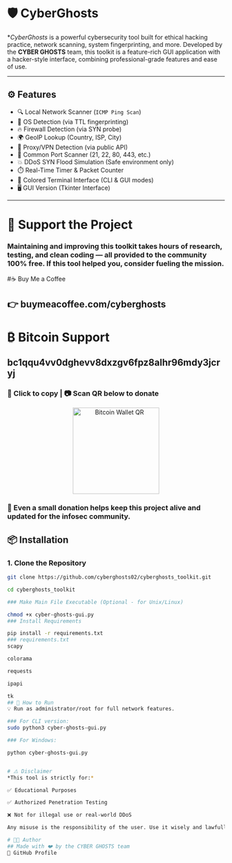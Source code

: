 # 🛡️ CyberGhosts 

**CyberGhosts* is a powerful cybersecurity tool built for ethical hacking practice, network scanning, system fingerprinting, and more. Developed by the **CYBER GHOSTS** team, this toolkit is a feature-rich GUI application with a hacker-style interface, combining professional-grade features and ease of use.

---

## ⚙️ Features

- 🔍 Local Network Scanner (`ICMP Ping Scan`)
- 🧠 OS Detection (via TTL fingerprinting)
- 🔥 Firewall Detection (via SYN probe)
- 🌍 GeoIP Lookup (Country, ISP, City)
- 🔐 Proxy/VPN Detection (via public API)
- 🎯 Common Port Scanner (21, 22, 80, 443, etc.)
- 💥 DDoS SYN Flood Simulation (Safe environment only)
- ⏱️ Real-Time Timer & Packet Counter
- 🎨 Colored Terminal Interface (CLI & GUI modes)
- 🖥️ GUI Version (Tkinter Interface)

---
# 💸 Support the Project
### Maintaining and improving this toolkit takes hours of research, testing, and clean coding — all provided to the community 100% free. If this tool helped you, consider fueling the mission.

#☕ Buy Me a Coffee
## 👉 buymeacoffee.com/cyberghosts

# ₿ Bitcoin Support
## bc1qqu4vv0dghevv8dxzgv6fpz8alhr96mdy3jcryj
### 📎 Click to copy | 📷 Scan QR below to donate

<p align="center"> <img src="https://api.qrserver.com/v1/create-qr-code/?data=bc1qqu4vv0dghevv8dxzgv6fpz8alhr96mdy3jcryj&size=200x200" alt="Bitcoin Wallet QR" width="200" height="200"> </p>

### 💬 Even a small donation helps keep this project alive and updated for the infosec community.


## 📦 Installation

### 1. Clone the Repository

```bash
git clone https://github.com/cyberghosts02/cyberghosts_toolkit.git

cd cyberghosts_toolkit

### Make Main File Executable (Optional - for Unix/Linux)

chmod +x cyber-ghosts-gui.py
### Install Requirements

pip install -r requirements.txt
### requirements.txt
scapy

colorama

requests

ipapi

tk
## 🚀 How to Run
💡 Run as administrator/root for full network features.

### For CLI version:
sudo python3 cyber-ghosts-gui.py

### For Windows:

python cyber-ghosts-gui.py


# ⚠️ Disclaimer
*This tool is strictly for:*

✅ Educational Purposes

✅ Authorized Penetration Testing

❌ Not for illegal use or real-world DDoS

Any misuse is the responsibility of the user. Use it wisely and lawfully.

# 👨‍💻 Author
## Made with ❤️ by the CYBER GHOSTS team
🔗 GitHub Profile
